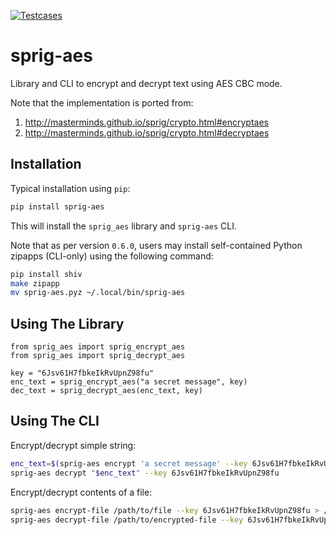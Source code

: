 [![Testcases](https://github.com/iromli/sprig-aes/actions/workflows/testcases.yml/badge.svg)](https://github.com/iromli/sprig-aes/actions/workflows/testcases.yml)

# sprig-aes

Library and CLI to encrypt and decrypt text using AES CBC mode.

Note that the implementation is ported from:

1. http://masterminds.github.io/sprig/crypto.html#encryptaes
2. http://masterminds.github.io/sprig/crypto.html#decryptaes


## Installation

Typical installation using `pip`:

```sh
pip install sprig-aes
```

This will install the `sprig_aes` library and `sprig-aes` CLI.

Note that as per version `0.6.0`, users may install self-contained Python zipapps (CLI-only) using the following command:

```sh
pip install shiv
make zipapp
mv sprig-aes.pyz ~/.local/bin/sprig-aes
```

## Using The Library

```py3
from sprig_aes import sprig_encrypt_aes
from sprig_aes import sprig_decrypt_aes

key = "6Jsv61H7fbkeIkRvUpnZ98fu"
enc_text = sprig_encrypt_aes("a secret message", key)
dec_text = sprig_decrypt_aes(enc_text, key)
```

## Using The CLI

Encrypt/decrypt simple string:

```sh
enc_text=$(sprig-aes encrypt 'a secret message' --key 6Jsv61H7fbkeIkRvUpnZ98fu)
sprig-aes decrypt "$enc_text" --key 6Jsv61H7fbkeIkRvUpnZ98fu
```

Encrypt/decrypt contents of a file:

```sh
sprig-aes encrypt-file /path/to/file --key 6Jsv61H7fbkeIkRvUpnZ98fu > /path/to/encrypted-file
sprig-aes decrypt-file /path/to/encrypted-file --key 6Jsv61H7fbkeIkRvUpnZ98fu
```
